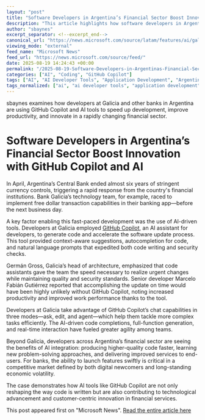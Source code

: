 ```yaml
---
layout: "post"
title: "Software Developers in Argentina’s Financial Sector Boost Innovation with GitHub Copilot and AI"
description: "This article highlights how software developers in Argentina’s financial sector, particularly at major banks like Galicia, are leveraging AI-powered tools such as GitHub Copilot to speed up development cycles and improve coding productivity. The story outlines the critical role these technologies play in responding to regulatory changes and fostering innovation within the financial services industry."
author: "sbaynes"
excerpt_separator: <!--excerpt_end-->
canonical_url: "https://news.microsoft.com/source/latam/features/ai/galicia-naranja-x-github-copilot/?lang=en"
viewing_mode: "external"
feed_name: "Microsoft News"
feed_url: "https://news.microsoft.com/source/feed/"
date: 2025-08-19 14:24:43 +00:00
permalink: "/2025-08-19-Software-Developers-in-Argentinas-Financial-Sector-Boost-Innovation-with-GitHub-Copilot-and-AI.html"
categories: ["AI", "Coding", "GitHub Copilot"]
tags: ["AI", "AI Developer Tools", "Application Development", "Argentina Financial Sector", "Banking Technology", "Code Assistants", "Coding", "Coding Lifecycle", "Copilot Chat Modes", "Feature Delivery", "Galicia Bank", "GitHub Copilot", "News", "Productivity Tools", "Secure Coding", "Software Development", "Software Innovation"]
tags_normalized: ["ai", "ai developer tools", "application development", "argentina financial sector", "banking technology", "code assistants", "coding", "coding lifecycle", "copilot chat modes", "feature delivery", "galicia bank", "github copilot", "news", "productivity tools", "secure coding", "software development", "software innovation"]
---
```


sbaynes examines how developers at Galicia and other banks in Argentina are using GitHub Copilot and AI tools to speed up development, improve productivity, and innovate in a rapidly changing financial sector.<!--excerpt_end-->

# Software Developers in Argentina’s Financial Sector Boost Innovation with GitHub Copilot and AI

In April, Argentina’s Central Bank ended almost six years of stringent currency controls, triggering a rapid response from the country's financial institutions. Bank Galicia’s technology team, for example, raced to implement free dollar transaction capabilities in their banking app—before the next business day.

A key factor enabling this fast-paced development was the use of AI-driven tools. Developers at Galicia employed [GitHub Copilot](https://github.com/features/copilot), an AI assistant for developers, to generate code and accelerate the software update process. This tool provided context-aware suggestions, autocompletion for code, and natural language prompts that expedited both code writing and security checks.

Germán Gross, Galicia’s head of architecture, emphasized that code assistants gave the team the speed necessary to realize urgent changes while maintaining quality and security standards. Senior developer Marcelo Fabián Gutiérrez reported that accomplishing the update on time would have been highly unlikely without GitHub Copilot, noting increased productivity and improved work performance thanks to the tool.

Developers at Galicia take advantage of GitHub Copilot’s chat capabilities in three modes—ask, edit, and agent—which help them tackle more complex tasks efficiently. The AI-driven code completions, full-function generation, and real-time interaction have fueled greater agility among teams.

Beyond Galicia, developers across Argentina’s financial sector are seeing the benefits of AI integration: producing higher-quality code faster, learning new problem-solving approaches, and delivering improved services to end-users. For banks, the ability to launch features swiftly is critical in a competitive market defined by both digital newcomers and long-standing economic volatility.

The case demonstrates how AI tools like GitHub Copilot are not only reshaping the way code is written but are also contributing to technological advancement and customer-centric innovation in financial services.

This post appeared first on "Microsoft News". [Read the entire article here](https://news.microsoft.com/source/latam/features/ai/galicia-naranja-x-github-copilot/?lang=en)

